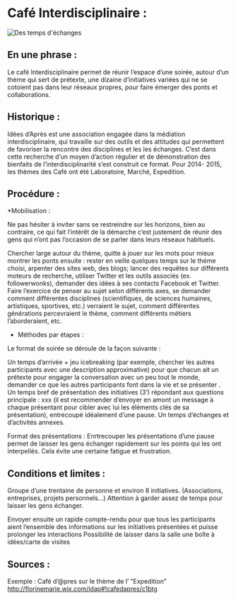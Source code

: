 # Café Interdisciplinaire : 

![Des temps d'échanges](https://static.wixstatic.com/media/b90427_14f7054cd34c40e98adfa9bc6195b1d4.jpg/v1/fill/w_960,h_540,al_c,q_90/b90427_14f7054cd34c40e98adfa9bc6195b1d4.jpg)

## En une phrase :

Le café Interdisciplinaire permet de réunir l’espace d’une soirée, autour d’un thème qui sert de prétexte, une dizaine d’initiatives variées qui ne se cotoient pas dans leur réseaux propres, pour faire émerger des ponts et collaborations.

## Historique :

Idées d’Après est une association engagée dans la médiation interdisciplinaire, qui travaille sur des outils et des attitudes qui permettent de favoriser la rencontre des disciplines et les les échanges. C’est dans cette recherche d’un moyen d’action régulier et de démonstration des bienfaits de l’interdisciplinarité s’est construit ce format. Pour 2014- 2015, les thèmes des Café ont été Laboratoire, Marché, Expedition.

## Procédure :

*Mobilisation :

Ne pas hésiter à inviter sans se restreindre sur les horizons, bien au contraire, ce qui fait l’intérêt de la démarche c’est justement de réunir des gens qui n’ont pas l’occasion de se parler dans leurs réseaux habituels.

Chercher large autour du thème, quitte à jouer sur les mots pour mieux montrer les ponts ensuite : rester en veille quelques temps sur le théme choisi, arpenter des sites web, des blogs; lancer des requêtes sur différents moteurs de recherche, utiliser Twitter et les outils associés (ex. followerwonks), demander des idées à ses contacts Facebook et Twitter. Faire l’exercice de penser au sujet selon différents axes, se demander comment différentes disciplines (scientifiques, de sciences humaines, artistiques, sportives, etc.) verraient le sujet, comment différentes générations percevraient le thème, comment différents métiers l’aborderaient, etc.

* Méthodes par étapes :

Le format de soirée se déroule de la façon suivante :

Un temps d’arrivée + jeu icebreaking (par exemple, chercher les autres participants avec une description approximative) pour que chacun ait un prétexte pour engager la conversation avec un peu tout le monde, demander ce que les autres participants font dans la vie et se présenter .
Un temps bref de présentation des initiatives (3’) répondant aux questions principale : xxx (il est recommender d’envoyer en amont un message à chaque présentant pour cibler avec lui les éléments clés de sa présentation), entrecoupé idéalement d’une pause.
Un temps d’échanges et d’activités annexes.

Format des présentations : 
Enrtrecouper les présentations d’une pause permet de laisser les gens échanger rapidement sur les points qui les ont interpellés. Cela évite une certaine fatigue et frustration.

## Conditions et limites : 

Groupe d’une trentaine de personne et environ 8 initiatives. (Associations, entreprises, projets personnels…)
Attention à garder assez de temps pour laisser les gens échanger.

Envoyer ensuite un rapide compte-rendu pour que tous les participants aient l’ensemble des informations sur les initiatives présentées et puisse prolonger les interactions
Possibilité de laisser dans la salle une boîte à idées/carte de visites



## Sources : 
Exemple : Café d’@pres sur le thème de l’ “Expedition” 
http://florinemarie.wix.com/idap#!cafedapres/c1btg

